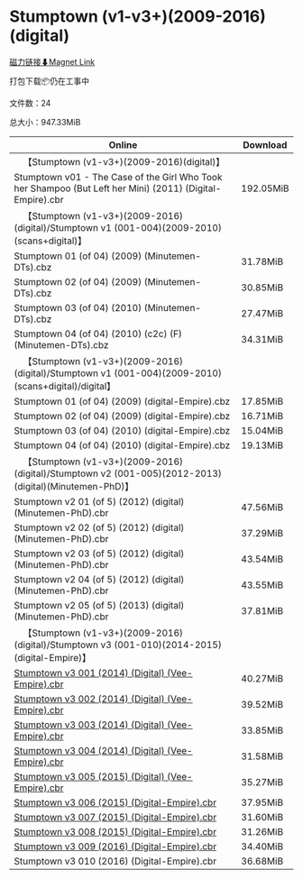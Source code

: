 # Stumptown (v1-v3+)(2009-2016)(digital)

[磁力链接⬇Magnet Link](magnet:?xt=urn:btih:695e7a722284f1fcd16cbc261a3a873ad85a21d4&dn=Stumptown%20%28v1-v3%2B%29%282009-2016%29%28digital%29)

打包下载📦仍在工事中

文件数：24

总大小：947.33MiB

Online | Download
--- | ---
&emsp;【Stumptown (v1-v3+)(2009-2016)(digital)】 | 
Stumptown v01 - The Case of the Girl Who Took her Shampoo (But Left her Mini) (2011) (Digital-Empire).cbr | 192.05MiB
&emsp;【Stumptown (v1-v3+)(2009-2016)(digital)/Stumptown v1 (001-004)(2009-2010)(scans+digital)】 | 
Stumptown 01 (of 04) (2009) (Minutemen-DTs).cbz | 31.78MiB
Stumptown 02 (of 04) (2009) (Minutemen-DTs).cbz | 30.85MiB
Stumptown 03 (of 04) (2010) (Minutemen-DTs).cbz | 27.47MiB
Stumptown 04 (of 04) (2010) (c2c) (F) (Minutemen-DTs).cbz | 34.31MiB
&emsp;【Stumptown (v1-v3+)(2009-2016)(digital)/Stumptown v1 (001-004)(2009-2010)(scans+digital)/digital】 | 
Stumptown 01 (of 04) (2009) (digital-Empire).cbz | 17.85MiB
Stumptown 02 (of 04) (2009) (digital-Empire).cbz | 16.71MiB
Stumptown 03 (of 04) (2010) (digital-Empire).cbz | 15.04MiB
Stumptown 04 (of 04) (2010) (digital-Empire).cbz | 19.13MiB
&emsp;【Stumptown (v1-v3+)(2009-2016)(digital)/Stumptown v2 (001-005)(2012-2013)(digital)(Minutemen-PhD)】 | 
Stumptown v2 01 (of 5) (2012) (digital) (Minutemen-PhD).cbr | 47.56MiB
Stumptown v2 02 (of 5) (2012) (digital) (Minutemen-PhD).cbr | 37.29MiB
Stumptown v2 03 (of 5) (2012) (digital) (Minutemen-PhD).cbr | 43.54MiB
Stumptown v2 04 (of 5) (2012) (digital) (Minutemen-PhD).cbr | 43.55MiB
Stumptown v2 05 (of 5) (2013) (digital) (Minutemen-PhD).cbr | 37.81MiB
&emsp;【Stumptown (v1-v3+)(2009-2016)(digital)/Stumptown v3 (001-010)(2014-2015)(digital-Empire)】 | 
[Stumptown v3 001 (2014) (Digital) (Vee-Empire).cbr](https://github.com/alicewish/markdown/blob/master/comic/Stumptown-v3-001-2014-Digital-Vee-Empire-cbr.md) | 40.27MiB
[Stumptown v3 002 (2014) (Digital) (Vee-Empire).cbr](https://github.com/alicewish/markdown/blob/master/comic/Stumptown-v3-002-2014-Digital-Vee-Empire-cbr.md) | 39.52MiB
[Stumptown v3 003 (2014) (Digital) (Vee-Empire).cbr](https://github.com/alicewish/markdown/blob/master/comic/Stumptown-v3-003-2014-Digital-Vee-Empire-cbr.md) | 33.85MiB
[Stumptown v3 004 (2014) (Digital) (Vee-Empire).cbr](https://github.com/alicewish/markdown/blob/master/comic/Stumptown-v3-004-2014-Digital-Vee-Empire-cbr.md) | 31.58MiB
[Stumptown v3 005 (2015) (Digital) (Vee-Empire).cbr](https://github.com/alicewish/markdown/blob/master/comic/Stumptown-v3-005-2015-Digital-Vee-Empire-cbr.md) | 35.27MiB
[Stumptown v3 006 (2015) (Digital-Empire).cbr](https://github.com/alicewish/markdown/blob/master/comic/Stumptown-v3-006-2015-Digital-Empire-cbr.md) | 37.95MiB
[Stumptown v3 007 (2015) (Digital-Empire).cbr](https://github.com/alicewish/markdown/blob/master/comic/Stumptown-v3-007-2015-Digital-Empire-cbr.md) | 31.60MiB
[Stumptown v3 008 (2015) (Digital-Empire).cbr](https://github.com/alicewish/markdown/blob/master/comic/Stumptown-v3-008-2015-Digital-Empire-cbr.md) | 31.26MiB
[Stumptown v3 009 (2016) (Digital-Empire).cbr](https://github.com/alicewish/markdown/blob/master/comic/Stumptown-v3-009-2016-Digital-Empire-cbr.md) | 34.40MiB
Stumptown v3 010 (2016) (Digital-Empire).cbr | 36.68MiB